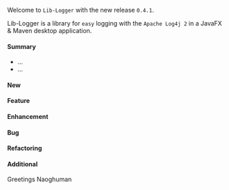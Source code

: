 Welcome to `Lib-Logger` with the new release `0.4.1`.

Lib-Logger is a library for `easy` logging with the `Apache Log4j 2` in a JavaFX 
& Maven desktop application.



#### Summary
* ...
* ...



#### New



#### Feature



#### Enhancement



#### Bug



#### Refactoring



#### Additional



Greetings
Naoghuman



[//]: # (Issues which will be integrated in this release)



[//]: # (Links)

